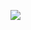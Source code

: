 <a href="https://judge.softuni.org/Contests/Practice/Index/2517#0"><img src="https://csharp-book.softuni.org/assets/chapter-1-images/02.Expression-03.png"></a>
